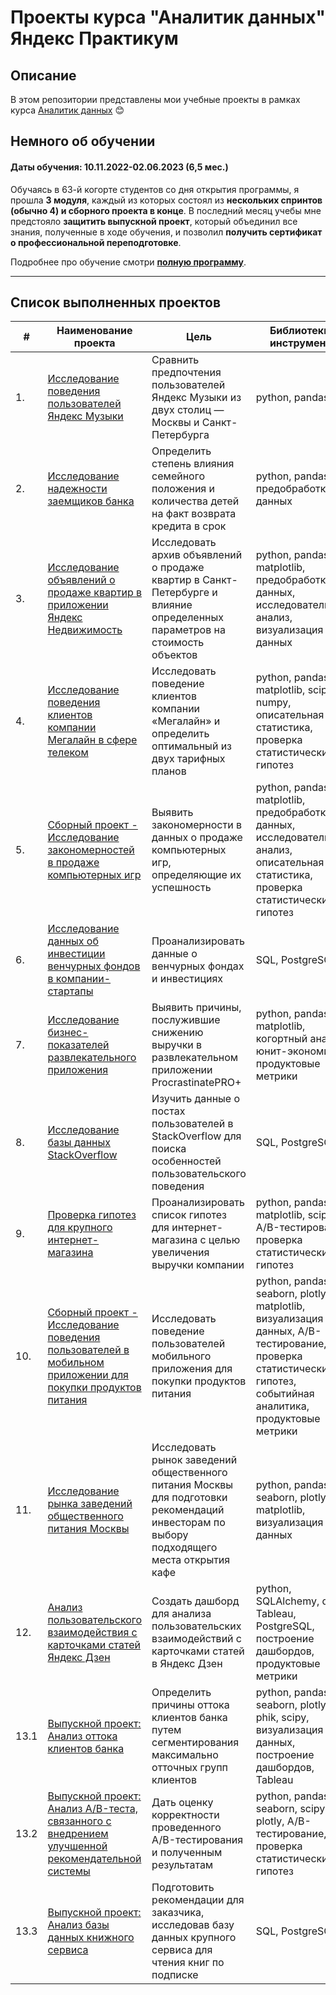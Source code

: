 # Проекты курса "Аналитик данных" Яндекс Практикум 

## Описание

В этом репозитории представлены мои учебные проекты в рамках курса [Аналитик данных](https://practicum.yandex.ru/data-analyst/) 😊

## Немного об обучении

#### Даты обучения: 10.11.2022-02.06.2023 (6,5 мес.)

Обучаясь в 63-й когорте студентов со дня открытия программы, я прошла **3 модуля**, каждый из которых состоял из **нескольких спринтов (обычно 4) и сборного проекта в конце**. В последний месяц учебы мне предстояло **защитить выпускной проект**, который объединил все знания, полученные в ходе обучения, и позволил **получить сертификат о профессиональной переподготовке**. 

Подробнее про обучение смотри [**полную программу**](https://code.s3.yandex.net/consult/programs/Аналитик_данных_от_Яндекс_Практикума.pdf).
***

## Список выполненных проектов 
| #    | Наименование проекта                | Цель                                                     | Библиотеки и инструменты                                                         |
| ---- | ------------------------------------------------------------ | ------------------------------------------------------------ | ------------------------------------------------------------ 
| 1.   | [Исследование поведения пользователей Яндекс Музыки](https://github.com/fil0kate/YandexPracticum_DataAnalyst/tree/main/Проект%20№1.%20Исследование%20поведения%20пользователей%20Яндекс%20Музыки) | Сравнить предпочтения пользователей Яндекс Музыки из двух столиц — Москвы и Санкт-Петербурга | python, pandas |
| 2.   | [Исследование надежности заемщиков банка](https://github.com/fil0kate/YandexPracticum_DataAnalyst/tree/main/Проект%20№2.%20Исследование%20надежности%20заемщиков%20банка) | Определить степень влияния семейного положения и количества детей на факт возврата кредита в срок | python, pandas, предобработка данных |
| 3.   | [Исследование объявлений о продаже квартир в приложении Яндекс Недвижимость](https://github.com/fil0kate/YandexPracticum_DataAnalyst/tree/main/Проект%20№3.%20Исследование%20объявлений%20о%20продаже%20квартир%20в%20приложении%20Яндекс%20Недвижимость) | Исследовать архив объявлений о продаже квартир в Санкт-Петербурге и влияние определенных параметров на стоимость объектов | python, pandas, matplotlib, предобработка данных, исследовательский анализ, визуализация данных |
| 4.   | [Исследование поведения клиентов компании Мегалайн в сфере телеком](https://github.com/fil0kate/YandexPracticum_DataAnalyst/tree/main/Проект%20№4.%20Исследование%20поведения%20клиентов%20компании%20Мегалайн%20в%20сфере%20телеком) | Исследовать поведение клиентов компании «Мегалайн» и определить оптимальный из двух тарифных планов | python, pandas, matplotlib, scipy, numpy, описательная статистика, проверка статистических гипотез |
| 5.   | [Сборный проект - Исследование закономерностей в продаже компьютерных игр](https://github.com/fil0kate/YandexPracticum_DataAnalyst/tree/main/Проект%20№5.%20Исследование%20закономерностей%20в%20продаже%20компьютерных%20игр) | Выявить закономерности в данных о продаже компьютерных игр, определяющие их успешность | python, pandas, matplotlib, предобработка данных, исследовательский анализ, описательная статистика, проверка статистических гипотез |
| 6.   | [Исследование данных об инвестиции венчурных фондов в компании-стартапы](https://github.com/fil0kate/YandexPracticum_DataAnalyst/tree/main/Проект%20№6.%20Исследование%20рынка%20инвестиций%20) | Проанализировать данные о венчурных фондах и инвестициях | SQL, PostgreSQL |
| 7.   | [Исследование бизнес-показателей развлекательного приложения](https://github.com/fil0kate/YandexPracticum_DataAnalyst/tree/main/Проект%20№7.%20Исследование%20бизнес-показателей%20развлекательного%20приложения) | Выявить причины, послужившие снижению выручки в развлекательном приложении ProcrastinatePRO+ | python, pandas, matplotlib, когортный анализ, юнит-экономика, продуктовые метрики |
| 8.   | [Исследование базы данных StackOverflow](https://github.com/fil0kate/YandexPracticum_DataAnalyst/tree/main/Проект%20№8.%20Исследование%20базы%20данных%20Stackoverflow%20) | Изучить данные о постах пользователей в StackOverflow для поиска особенностей пользовательского поведения | SQL, PostgreSQL |
| 9.   | [Проверка гипотез для крупного интернет-магазина](https://github.com/fil0kate/YandexPracticum_DataAnalyst/tree/main/Проект%20№9.%20Проверка%20гипотез%20для%20крупного%20интернет-магазина) | Проанализировать список гипотез для интернет-магазина с целью увеличения выручки компании | python, pandas, matplotlib, scipy, A/B-тестирование, проверка статистических гипотез |
| 10.   | [Сборный проект - Исследование поведения пользователей в мобильном приложении для покупки продуктов питания](https://github.com/fil0kate/YandexPracticum_DataAnalyst/tree/main/Проект%20№10.%20%20Исследование%20поведения%20пользователей%20в%20мобильном%20приложении%20для%20покупки%20продуктов%20питания) | Исследовать поведение пользователей мобильного приложения для покупки продуктов питания | python, pandas, seaborn, plotly, matplotlib, визуализация данных, A/B-тестирование, проверка статистических гипотез, событийная аналитика, продуктовые метрики |
| 11.   | [Исследование рынка заведений общественного питания Москвы](https://github.com/fil0kate/YandexPracticum_DataAnalyst/tree/main/Проект%20№11.%20Исследование%20рынка%20заведений%20общественного%20питания%20Москвы) | Исследовать рынок заведений общественного питания Москвы для подготовки рекомендаций инвесторам по выбору подходящего места открытия кафе | python, pandas, seaborn, plotly, matplotlib, визуализация данных |
| 12.   | [Анализ пользовательского взаимодействия с карточками статей Яндекс Дзен](https://github.com/fil0kate/YandexPracticum_DataAnalyst/tree/main/Проект%20№12.%20Анализ%20пользовательского%20взаимодействия%20с%20карточками%20статей%20Яндекс%20Дзен) | Создать дашборд для анализа пользовательских взаимодействий с карточками статей в Яндекс Дзен | python, SQLAlchemy, dash, Tableau, PostgreSQL, построение дашбордов, продуктовые метрики |
| 13.1   | [Выпускной проект: Анализ оттока клиентов банка](https://github.com/fil0kate/YandexPracticum_DataAnalyst/blob/main/Выпускной%20проект/Выпусной%20проект%2013%20Анализ%20оттока%20клиентов%20банка.ipynb) | Определить причины оттока клиентов банка путем сегментирования максимально отточных групп клиентов | python, pandas, seaborn, plotly, phik, scipy, визуализация данных, построение дашбордов, Tableau |
| 13.2   | [Выпускной проект: Анализ A/B-теста, связанного с внедрением улучшенной рекомендательной системы](https://github.com/fil0kate/YandexPracticum_DataAnalyst/blob/main/Выпускной%20проект/Выпускной%20проект%2013%20A%3AB-тестирование.ipynb) | Дать оценку корректности проведенного A/B-тестирования и полученным результатам | python, pandas, seaborn, scipy, plotly, A/B-тестирование, проверка статистических гипотез |
| 13.3   | [Выпускной проект: Анализ базы данных книжного сервиса](https://github.com/fil0kate/YandexPracticum_DataAnalyst/blob/main/Выпускной%20проект/Выпускной%20проект%2013%20SQL%20анализ%20книжного%20сервиса.ipynb) | Подготовить рекомендации для заказчика, исследовав базу данных крупного сервиса для чтения книг по подписке | SQL, PostgreSQL |
